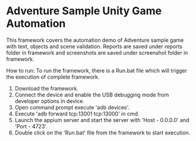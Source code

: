# Adventure Sample Unity Game Automation

This framework covers the automation demo of Adventure sample game with text, objects and scene validation. Reports are saved under reports folder in framework and screenshots are saved under screenshot folder in framework.

How to run:
To run the framework, there is a Run.bat file which will trigger the execution of complete framework.

1. Download the framework.
2. Connect the device and enable the USB debugging mode from developer options in device.
3. Open command prompt execute 'adb devices'.
4. Execute 'adb forward tcp:13001 tcp:13000' in cmd.
5. Launch the appium server and start the server with 'Host - 0.0.0.0' and 'Port - 4723'.
6. Double click on the 'Run.bat' file from the framework to start execution.
